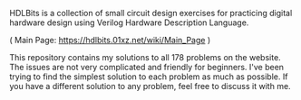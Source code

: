 HDLBits is a collection of small circuit design exercises for practicing digital hardware design using Verilog Hardware Description Language.

( Main Page: https://hdlbits.01xz.net/wiki/Main_Page )

This repository contains my solutions to all 178 problems on the website. The issues are not very complicated and friendly for beginners. I've been trying to find the simplest solution to each problem as much as possible. If you have a different solution to any problem, feel free to discuss it with me.
